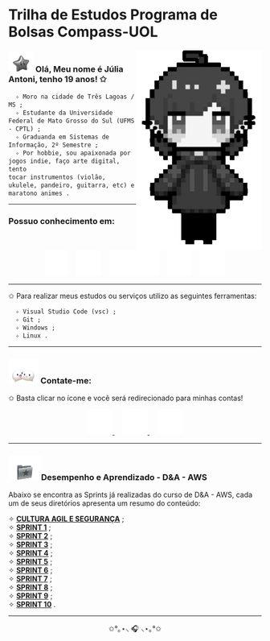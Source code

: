 # Trilha de Estudos Programa de Bolsas Compass-UOL

<img src="Images_Readme/me in pixel.gif" min-width="200px" max-width="200px" width="250px" align="right">


### <img src="Images_Readme/img2.png" width="50" height="40"> Olá, Meu nome é **Júlia Antoni**, tenho 19 anos! ✩ <img >

      ✧ Moro na cidade de Três Lagoas / MS ;
      ✧ Estudante da Universidade Federal de Mato Grosso do Sul (UFMS - CPTL) ;
      ✧ Graduanda em Sistemas de Informação, 2º Semestre ;
      ✧ Por hobbie, sou apaixonada por jogos indie, faço arte digital, tento 
    tocar instrumentos (violão, ukulele, pandeiro, guitarra, etc) e maratono animes .

---

### Possuo conhecimento em:

&nbsp;

<div align="center">
    <img src="Images_Readme/c icon.png" width="45" height="50">&nbsp; &nbsp;
    <img src="Images_Readme/python icon.png" width="50" height="50">&nbsp; &nbsp;
    <img src="Images_Readme/sql icon.png" width="100" height="50">&nbsp; &nbsp;
    <img src="Images_Readme/html icon.png" width="50" height="50">&nbsp; &nbsp;
    <img src="Images_Readme/css icon.png" width="50" height="50">
</div>

---

✩ Para realizar meus estudos ou serviços utilizo as seguintes ferramentas:

      ✧ Visual Studio Code (vsc) ;
      ✧ Git ;
      ✧ Windows ;
      ✧ Linux .

---

### <img src="Images_Readme/img3.png" width="60" height="50"> Contate-me: 

✩ Basta clicar no ícone e você será redirecionado para minhas contas!

<div align="center">
    <a href="https://www.instagram.com/juliaantonii/?hl=pt">
        <img src="Images_Readme/instagram icon.png" width="50" height="50">
    </a>&nbsp; &nbsp;
    <a href="mailto:juliaantonisaab@gmail.com">
        <img src="Images_Readme/gmail icon.png" width="50" height="50">
    </a>&nbsp; &nbsp;
    <a href="https://www.linkedin.com/in/j%C3%BAlia-antoni/">
        <img src="Images_Readme/linkedin icon.png" width="50" height="50">
    </a>
</div>

---

### <img src="Images_Readme/img4.png" width="65" height="50">Desempenho e Aprendizado - D&A - AWS
Abaixo se encontra as Sprints já realizadas do curso de D&A - AWS, cada um de seus diretórios apresenta um resumo do conteúdo:

✧ [**CULTURA AGIL E SEGURANÇA**](<SPRINT0/CULTURA AGIL E SEGURANÇA.md>) ;\
✧ [**SPRINT 1**](<SPRINT1/SPRINT1.md>) ;\
✧ [**SPRINT 2**](<SPRINT2/SPRINT2.md>) ;\
✧ [**SPRINT 3**](<SPRINT3/SPRINT3.md>) ;\
✧ [**SPRINT 4**](<SPRINT4/SPRINT4.md>) ;\
✧ [**SPRINT 5**](<SPRINT5/SPRINT5.md>) ;\
✧ [**SPRINT 6**](<SPRINT6/SPRINT6.md>) ;\
✧ [**SPRINT 7**](<SPRINT7/SPRINT7.md>) ;\
✧ [**SPRINT 8**](<SPRINT8/SPRINT8.md>) ;\
✧ [**SPRINT 9**](<SPRINT9/SPRINT9.md>) ;\
✧ [**SPRINT 10**](<SPRINT10/SPRINT10.md>) .

---

<div align="center">
      
✩°｡⋆⸜ 🎧 ⸜⋆｡°✩

</div>
